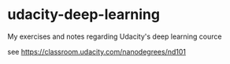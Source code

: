 # udacity-deep-learning
My exercises and notes regarding Udacity's deep learning cource

see https://classroom.udacity.com/nanodegrees/nd101
